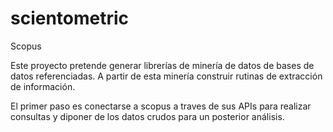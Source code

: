 # scientometric
Scopus

Este proyecto pretende generar librerías de minería de datos de bases de datos referenciadas.
A partir de esta minería construir rutinas de extracción de información.

El primer paso es conectarse a scopus a traves de sus APIs para realizar consultas y diponer de los datos crudos para un posterior análisis.

